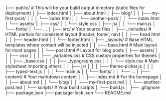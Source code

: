 
├── public/                # This will be your build output directory (static files for deployment)
│   ├── index.html
│   ├── about.html
│   ├── blog/
│   │   ├── my-first-post/
│   │   │   └── index.html
│   │   └── another-post/
│   │       └── index.html
│   └── assets/
│       ├── css/
│       │   └── style.css
│       ├── js/
│       │   └── main.js
│       └── fonts/
│           └── ...
│
├── src/                   # Your source files
│   ├── _includes/         # HTML partials for consistent layout (header, footer, nav)
│   │   ├── head.html
│   │   ├── header.html
│   │   └── footer.html
│   ├── _layouts/          # Base HTML templates where content will be injected
│   │   ├── base.html      # Main layout for most pages
│   │   └── post.html      # Layout for blog posts
│   ├── assets/
│   │   ├── css/
│   │   │   ├── _variables.css # CSS custom properties for themes
│   │   │   ├── _base.css
│   │   │   ├── _typography.css
│   │   │   └── style.css  # Main stylesheet importing others
│   │   ├── js/
│   │   │   ├── theme-picker.js
│   │   │   ├── typed-text.js
│   │   │   └── main.js
│   │   └── fonts/
│   │       └── ...
│   ├── content/           # Your markdown content
│   │   ├── index.md       # For the homepage
│   │   ├── about.md
│   │   └── blog/
│   │       ├── my-first-post.md
│   │       └── another-post.md
│   └── scripts/           # Your build scripts
│       └── build.js
│
├── .gitignore
├── package.json
├── package-lock.json
└── README.md
